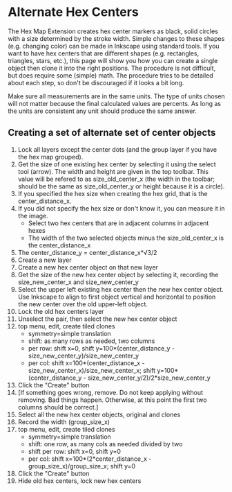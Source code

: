 # Alternate Hex Centers

The Hex Map Extension creates hex center markers as black, solid circles with a size determined by the stroke width. Simple changes to these shapes (e.g. changing color) can be made in Inkscape using standard tools. If you want to have hex centers that are different shapes (e.g. rectangles, triangles, stars, etc.), this page will show you how you can create a single object then clone it into the right positions. The procedure is not difficult, but does require some (simple) math. The procedure tries to be detailed about each step, so don't be discouraged if it looks a bit long.

Make sure all measurements are in the same units. The type of units chosen will not matter because the final calculated values are percents. As long as the units are consistent any unit should produce the same answer.

## Creating a set of alternate set of center objects
1. Lock all layers except the center dots (and the group layer if you have the hex map grouped).
1. Get the size of one existing hex center by selecting it using the select tool (arrow). The width and height are given in the top toolbar. This value will be refered to as size_old_center_x (the width in the toolbar; should be the same as size_old_center_y or height because it is a circle).
1. If you specified the hex size when creating the hex grid, that is the center_distance_x.
1. If you did not specify the hex size or don't know it, you can measure it in the image. 
    - Select two hex centers that are in adjacent columns in adjacent hexes
    - The width of the two selected objects minus the size_old_center_x is the center_distance_x
1. The center_distance_y = center_distance_x*√3/2
1. Create a new layer
1. Create a new hex center object on that new layer
1. Get the size of the new hex center object by selecting it, recording the size_new_center_x and size_new_center_y
1. Select the upper left existing hex center then the new hex center object. Use Inkscape to align to first object vertical and horizontal to position the new center over the old upper-left object.
1. Lock the old hex centers layer
1. Unselect the pair, then select the new hex center object
1. top menu, edit, create tiled clones
    - symmetry=simple translation
    - shift: as many rows as needed, two columns
    - per row:  shift x=0, shift y=100*(center_distance_y - size_new_center_y)/size_new_center_y
    - per col: shift x=100*(center_distance_x - size_new_center_x)/size_new_center_x; shift y=100*(center_distance_y - size_new_center_y/2)/2*size_new_center_y
1. Click the "Create" button
1. [If something goes wrong, remove. Do not keep applying without removing. Bad things happen. Otherwise, at this point the first two columns should be correct.]
1. Select all the new hex center objects, original and clones
1. Record the width (group_size_x)
1. top menu, edit, create tiled clones
    - symmetry=simple translation
    - shift: one row, as many cols as needed divided by two
    - shift per row:  shift x=0, shift y=0
    - per col: shift x=100*(2*center_distance_x - group_size_x)/group_size_x; shift y=0
1. Click the "Create" button
1. Hide old hex centers, lock new hex centers
